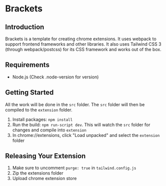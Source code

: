 # Brackets

## Introduction

Brackets is a template for creating chrome extensions. It uses webpack to
support frontend frameworks and other libraries. It also uses Tailwind CSS 3
(through webpack/postcss) for its CSS framework and works out of the box.

## Requirements

- Node.js (Check .node-version for version)

## Getting Started

All the work will be done in the `src` folder. The `src` folder will then be
compiled to the `extension` folder.

1. Install packages: `npm install`
2. Run the build: `npm run-script dev`. This will watch the `src` folder for changes and compile into `extension`
3. In chrome://extensions, click "Load unpacked" and select the `extension` folder

## Releasing Your Extension

1. Make sure to uncomment `purge: true` in `tailwind.config.js`
2. Zip the extensions folder
3. Upload chrome extension store
